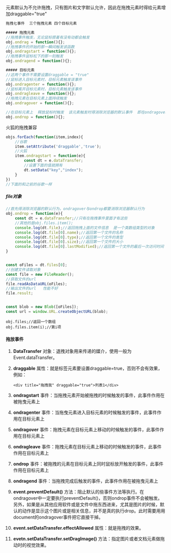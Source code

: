 元素默认为不允许拖拽，只有图片和文字默认允许，因此在拖拽元素时得给元素增加draggable="true"

```javascript
拖拽七事件  三个拖拽元素 四个目标元素

##### 拖拽元素
//拖拽事件触发，无论鼠标摁着有没有动都会触发
obj.ondrag = function(){};
//拖拽事件的开始的那一瞬间触发该函数
obj.ondragstart = function(){};
//拖拽事件鼠标松下的那一刻触发
obj.ondragend = function(){};

##### 目标元素
//这两个事件不需要设置draggable = "true"
//鼠标进入目标元素时，目标元素触发该事件
obj.ondragenter = function(){};
//鼠标离开目标元素时，目标元素触发该事件
obj.ondragleave = function(){};
//拖拽元素在目标元素上面持续触发
obj.ondragover = function(){};

//在目标元素上  释放鼠标时触发  该元素触发时得消除浏览器的默认事件  即在ondragover里面写e.preventDefault();(阻止事件冒泡)和e.stopPropagation(阻止事件冒泡)
obj.ondrop = function(){};
```

火狐的拖拽兼容

```JavaScript
objs.forEach(function(item,index){
    //谷歌
    item.setAttribute('draggable','true');
	//火狐
    item.ondragstart = function(e){
	    const dt = e.dataTransfer;
        //设置下面的值就拥有
	    dt.setData("key","index");
	}
})
//下面的和之前的谷歌一样
```

##### file对象

```javascript
//首先得消除浏览器的默认行为。ondragover与ondrop都要消除浏览器默认行为
obj.ondrop = function(e){
    const dt = e.dataTransfer;//只有在拖拽事件里面才有这些
    //其他的是obj.files.item();
    console.log(dt.file);//返回拖拽上面的文件信息  是一个类数组类型的对象
    console.log(dt.file[0].name);//返回第一个文件的名称
    console.log(dt.file[0].type);//返回第一个文件的类型
    console.log(dt.file[0].size);//返回第一个文件的大小
    console.log(dt.file[0].lastModified);//返回第一个文件的最后一次访问时间
}


const oFiles = dt.files[0];
//创建文件读取对象
const file = new FileReader();
//获取文件的url
file.readAsDataURL(oFiles);
//输出文件的url   性能不好
file.result;


const blob = new Blob([oFiles]);
const url = window.URL.createObjectURL(blob);
```

```
obj.files;//返回一个数组
obj.files.item(i);//第i项
```

#### 拖放事件

1. **DataTransfer** 对象：退拽对象用来传递的媒介，使用一般为Event.dataTransfer。

2. **draggable** 属性：就是标签元素要设置draggable=true，否则不会有效果，例如：

   ```
   <div title="拖拽我" draggable="true">列表1</div>
   ```

3. **ondragstart** 事件：当拖拽元素开始被拖拽的时候触发的事件，此事件作用在被拖曳元素上

4. **ondragenter** 事件：当拖曳元素进入目标元素的时候触发的事件，此事件作用在目标元素上

5. **ondragover** 事件：拖拽元素在目标元素上移动的时候触发的事件，此事件作用在目标元素上

6. **ondragleave** 事件：拖拽元素在目标元素上移动的时候触发的事件，此事件作用在目标元素上

7. **ondrop** 事件：被拖拽的元素在目标元素上同时鼠标放开触发的事件，此事件作用在目标元素上

8. **ondragend** 事件：当拖拽完成后触发的事件，此事件作用在被拖曳元素上

9. **event.preventDefault()** 方法：阻止默认的些事件方法等执行。在ondragover中一定要执行preventDefault()，否则ondrop事件不会被触发。另外，如果是从其他应用软件或是文件中拖东西进来，尤其是图片的时候，默认的动作是显示这个图片或是相关信息，并不是真的执行drop。此时需要用用document的ondragover事件把它直接干掉。

10. **event.setDataTransfer.effectAllowed** 属性：就是拖拽的效果。

11. **evetn.setDataTransfer.setDragImage()** 方法：指定图片或者文档元素做拖动时的视觉效果。